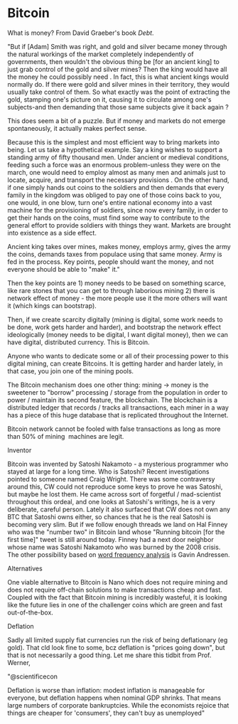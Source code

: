 # Bitcoin

What is money? From David Graeber's book *Debt*.

"But if [Adam] Smith was right, and gold and silver became money
through the natural workings of the market completely independently of
governments, then wouldn't the obvious thing be [for an ancient king]
to just grab control of the gold and silver mines? Then the king would
have all the money he could possibly need . In fact, this is what
ancient kings would normally do. If there were gold and silver mines
in their territory, they would usually take control of them. So what
exactly was the point of extracting the gold, stamping one's picture
on it, causing it to circulate among one's subjects-and then demanding
that those same subjects give it back again ?

This does seem a bit of a puzzle. But if money and markets do not
emerge spontaneously, it actually makes perfect sense.

Because this is the simplest and most efficient way to bring markets
into being. Let us take a hypothetical example. Say a king wishes to
support a standing army of fifty thousand men. Under ancient or
medieval conditions, feeding such a force was an enormous
problem-unless they were on the march, one would need to employ almost
as many men and ani­mals just to locate, acquire, and transport the
necessary provisions . On the other hand, if one simply hands out
coins to the soldiers and then demands that every family in the
kingdom was obliged to pay one of those coins back to you, one would,
in one blow, turn one's entire national economy into a vast machine
for the provisioning of soldiers, since now every family, in order to
get their hands on the coins, must find some way to contribute to the
general effort to provide soldiers with things they want. Markets are
brought into existence as a side effect.

Ancient king takes over mines, makes money, employs army, gives the
army the coins, demands taxes from populace using that same
money. Army is fed in the process. Key points, people should want the
money, and not everyone should be able to "make" it."

Then the key points are 1) money needs to be based on something
scarce, like rare stones that you can get to through laborious mining
2) there is network effect of money - the more people use it the more
others will want it (which kings can bootstrap). 

Then, if we create scarcity digitally (mining is digital, some work
needs to be done, work gets harder and harder), and bootstrap the
network effect ideologically (money needs to be digital, I want
digital money), then we can have digital, distributed currency. This
is Bitcoin.

Anyone who wants to dedicate some or all of their processing power to
this digital mining, can create Bitcoins. It is getting harder and
harder lately, in that case, you join one of the mining pools.

The Bitcoin mechanism does one other thing: mining -> money is the
sweetener to "borrow" processing / storage from the population in
order to power / maintain its second feature, the blockchain. The
blockchain is a distributed ledger that records / tracks all
transactions, each miner in a way has a piece of this huge database
that is replicated throughout the Internet.

Bitcoin network cannot be fooled with false transactions as long as
more than 50% of mining  machines are legit.

Inventor

Bitcoin was invented by Satoshi Nakamoto - a mysterious programmer who
stayed at large for a long time. Who is Satoshi? Recent investigations
pointed to someone named Craig Wright. There was some contraversy
around this, CW could not reproduce some keys to prove he was Satoshi,
but maybe he lost them. He came across sort of forgetful /
mad-scientist throughout this ordeal, and one looks at Satoshi's
writings, he is a very deliberate, careful person. Lately it also
surfaced that CW does not own any BTC that Satoshi owns either, so
chances that he is the real Satoshi is becoming very slim. But if we
follow enough threads we land on Hal Finney who was the "number two"
in Bitcoin land whose "Running bitcoin [for the first time]" tweet is
still around today. Finney had a next door neighbor whose name was
Satoshi Nakamoto who was burned by the 2008 crisis. The other possibility
based on [word frequency analysis](../../2021/09/satoshi-identification.html) is
Gavin Andressen. 

Alternatives

One viable alternative to Bitcoin is Nano which does not require
mining and does not require off-chain solutions to make transactions
cheap and fast. Coupled with the fact that Bitcoin mining is
incredibly wasteful, it is looking like the future lies in one of the
challenger coins which are green and fast out-of-the-box.

<a name='deflation'/>

Deflation

Sadly all limited supply fiat currencies run the risk of being
deflationary (eg gold). That cld look fine to some, bcz deflation is
"prices going down", but that is not necessarily a good thing. Let me
share this tidbit from Prof. Werner,

"@scientificecon

Deflation is worse than inflation: modest inflation is manageable for
everyone, but deflation happens when nominal GDP shrinks. That means
large numbers of corporate bankruptcies. While the economists rejoice
that things are cheaper for 'consumers', they can't buy as unemployed"

